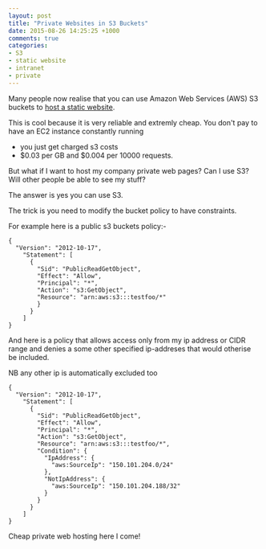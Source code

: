 ```yaml
---
layout: post
title: "Private Websites in S3 Buckets"
date: 2015-08-26 14:25:25 +1000
comments: true
categories: 
- S3
- static website
- intranet
- private
---
```


Many people now realise that you can use Amazon Web Services (AWS) S3 buckets to [host a static website](http://docs.aws.amazon.com/AmazonS3/latest/dev/WebsiteHosting.html).

This is cool because it is very reliable and extremly cheap.
You don't pay to have an EC2 instance constantly running

- you just get charged s3 costs
- $0.03 per GB and $0.004 per 10000 requests.

But what if I want to host my company private web pages?
Can I use S3?
Will other people be able to see my stuff?

The answer is yes you can use S3.

The trick is you need to modify the bucket policy to have constraints.

For example here is a public s3 buckets policy:-

```
{
  "Version": "2012-10-17",
    "Statement": [
      {
        "Sid": "PublicReadGetObject",
        "Effect": "Allow",
        "Principal": "*",
        "Action": "s3:GetObject",
        "Resource": "arn:aws:s3:::testfoo/*"
        }
      }
    ]
}
```

And here is a policy that allows access only from my ip address or CIDR range
and denies a some other specified ip-addreses that would otherise be included.

NB any other ip is automatically excluded too

```
{
  "Version": "2012-10-17",
    "Statement": [
      {
        "Sid": "PublicReadGetObject",
        "Effect": "Allow",
        "Principal": "*",
        "Action": "s3:GetObject",
        "Resource": "arn:aws:s3:::testfoo/*",
        "Condition": {
          "IpAddress": {
            "aws:SourceIp": "150.101.204.0/24"
          },
          "NotIpAddress": {
            "aws:SourceIp": "150.101.204.188/32"
          }
        }
      }
    ]
}
```

Cheap private web hosting here I come!
